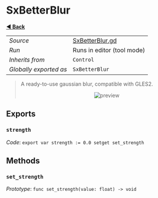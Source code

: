 # SxBetterBlur

**[◀️ Back](../readme.md)**

|    |     |
|----|-----|
|*Source*|[SxBetterBlur.gd](../../../../../nodes/fx/screen-effects/SxBetterBlur/SxBetterBlur.gd)|
|*Run*|Runs in editor (tool mode)|
|*Inherits from*|`Control`|
|*Globally exported as*|`SxBetterBlur`|

> A ready-to-use gaussian blur, compatible with GLES2.  
>   
> <p align="center">  
>   <img src="../../../../images/nodes/SxBetterBlur.gif" alt="preview" />  
> </p>  
## Exports

### `strength`

*Code*: `export var strength := 0.0 setget set_strength`

## Methods

### `set_strength`

*Prototype*: `func set_strength(value: float) -> void`


